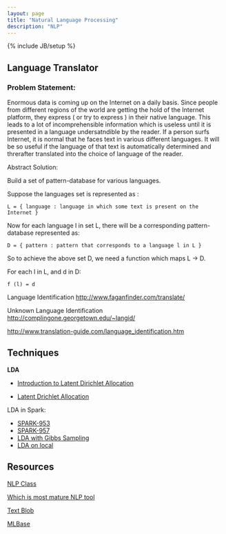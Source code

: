 ```yaml
---
layout: page
title: "Natural Language Processing"
description: "NLP"
---
```


{% include JB/setup %}

## Language Translator

### Problem Statement:

Enormous data is coming up on the Internet on a daily basis. Since people from different regions of the world are getting the hold of the Internet platform, they express ( or try to express ) in their native language. This leads to a lot of incomprehensible information which is useless until it is presented in a language undersatndible by the reader. If a person surfs Internet, it is normal that he faces text in various different languages. It will be so useful if the language of that text is automatically determined and threrafter translated into the choice of language of the reader.

Abstract Solution:

Build a set of pattern-database for various languages.

Suppose the languages set is represented as :

    L = { language : language in which some text is present on the Internet }

Now for each language  l in set L, there will be a corresponding pattern-database represented as:

    D = { pattern : pattern that corresponds to a language l in L }

So to achieve the above set D, we need a function which maps L -> D.

For each l in L, and d in D:

    f (l) = d


Language Identification <http://www.faganfinder.com/translate/>

Unknown Language Identification <http://complingone.georgetown.edu/~langid/>

<http://www.translation-guide.com/language_identification.htm>


## Techniques

**LDA**

 * [Introduction to Latent Dirichlet Allocation](http://blog.echen.me/2011/08/22/introduction-to-latent-dirichlet-allocation/)

 * [Latent Drichlet Allocation](https://en.wikipedia.org/wiki/Latent_Dirichlet_allocation)


LDA in Spark:

 * [SPARK-953](https://spark-project.atlassian.net/browse/SPARK-953)
 * [SPARK-957](https://spark-project.atlassian.net/browse/SPARK-957)
 * [LDA with Gibbs Sampling](https://gist.github.com/waleking/5477002)
 * [LDA on local](https://gist.github.com/mijia/4224451)

## Resources

[NLP Class](http://dhgarrette.github.io/nlpclass/)

[Which is most mature NLP tool](http://www.quora.com/Natural-Language-Processing/Which-NLP-engine-among-the-ones-below-is-most-mature-and-should-be-used-by-a-startup-for-its-NLP-needs)

[Text Blob](https://textblob.readthedocs.org/en/latest/)

[MLBase](http://mlbase.org/)

